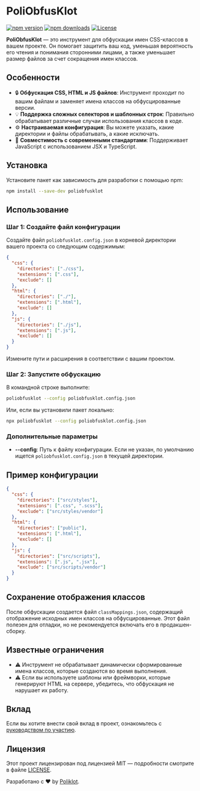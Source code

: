 
# PoliObfusKlot

[![npm version](https://img.shields.io/npm/v/poliobfusklot.svg)](https://www.npmjs.com/package/poliobfusklot)
[![npm downloads](https://img.shields.io/npm/dt/poliobfusklot.svg)](https://www.npmjs.com/package/poliobfusklot)
[![License](https://img.shields.io/npm/l/poliobfusklot.svg)](https://github.com/Poliklot/PoliObfusKlot/blob/main/LICENSE)

**PoliObfusKlot** — это инструмент для обфускации имен CSS-классов в вашем проекте. Он помогает защитить ваш код, уменьшая вероятность его чтения и понимания сторонними лицами, а также уменьшает размер файлов за счет сокращения имен классов.

## Особенности

- 🔒 **Обфускация CSS, HTML и JS файлов**: Инструмент проходит по вашим файлам и заменяет имена классов на обфусцированные версии.
- 💡 **Поддержка сложных селекторов и шаблонных строк**: Правильно обрабатывает различные случаи использования классов в коде.
- ⚙️ **Настраиваемая конфигурация**: Вы можете указать, какие директории и файлы обрабатывать, а какие исключать.
- 🚀 **Совместимость с современными стандартами**: Поддерживает JavaScript с использованием JSX и TypeScript.

## Установка

Установите пакет как зависимость для разработки с помощью npm:

```bash
npm install --save-dev poliobfusklot
```

## Использование

### Шаг 1: Создайте файл конфигурации

Создайте файл `poliobfusklot.config.json` в корневой директории вашего проекта со следующим содержимым:

```json
{
  "css": {
    "directories": ["./css"],
    "extensions": [".css"],
    "exclude": []
  },
  "html": {
    "directories": ["./"],
    "extensions": [".html"],
    "exclude": []
  },
  "js": {
    "directories": ["./js"],
    "extensions": [".js"],
    "exclude": []
  }
}
```

Измените пути и расширения в соответствии с вашим проектом.

### Шаг 2: Запустите обфускацию

В командной строке выполните:

```bash
poliobfusklot --config poliobfusklot.config.json
```

Или, если вы установили пакет локально:

```bash
npx poliobfusklot --config poliobfusklot.config.json
```

### Дополнительные параметры

- **--config**: Путь к файлу конфигурации. Если не указан, по умолчанию ищется `poliobfusklot.config.json` в текущей директории.

## Пример конфигурации

```json
{
  "css": {
    "directories": ["src/styles"],
    "extensions": [".css", ".scss"],
    "exclude": ["src/styles/vendor"]
  },
  "html": {
    "directories": ["public"],
    "extensions": [".html"],
    "exclude": []
  },
  "js": {
    "directories": ["src/scripts"],
    "extensions": [".js", ".jsx"],
    "exclude": ["src/scripts/vendor"]
  }
}
```

## Сохранение отображения классов

После обфускации создается файл `classMappings.json`, содержащий отображение исходных имен классов на обфусцированные. Этот файл полезен для отладки, но не рекомендуется включать его в продакшен-сборку.

## Известные ограничения

- ⚠️ Инструмент не обрабатывает динамически сформированные имена классов, которые создаются во время выполнения.
- ⚠️ Если вы используете шаблоны или фреймворки, которые генерируют HTML на сервере, убедитесь, что обфускация не нарушает их работу.

## Вклад

Если вы хотите внести свой вклад в проект, ознакомьтесь с [руководством по участию](https://github.com/Poliklot/PoliObfusKlot/blob/main/CONTRIBUTING.md).

## Лицензия

Этот проект лицензирован под лицензией MIT — подробности смотрите в файле [LICENSE](LICENSE).

Разработано с ❤️ by [Poliklot](https://github.com/Poliklot).
